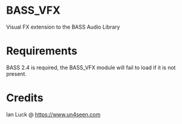 # BASS_VFX
Visual FX extension to the BASS Audio Library

# Requirements
BASS 2.4 is required, the BASS_VFX module will fail to load if it is not present.

# Credits
Ian Luck @ https://www.un4seen.com
